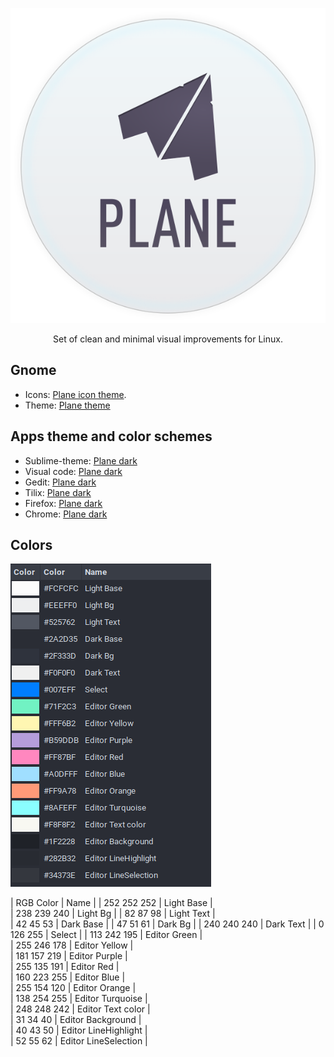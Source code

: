 
<p align="center"><img src="assets/logo.svg"/></p>
<p align="center">Set of clean and minimal visual improvements for Linux.</p>



## Gnome

- Icons: [Plane icon theme](https://github.com/wfpaisa/plane-icon-theme).
- Theme: [Plane theme](https://github.com/wfpaisa/plane-theme)


## Apps theme and color schemes
- Sublime-theme: [Plane dark](https://github.com/wfpaisa/plane-sublime)
- Visual code: [Plane dark](https://github.com/wfpaisa/plane-vscode)
- Gedit: [Plane dark](https://github.com/wfpaisa/plane-gedit)
- Tilix: [Plane dark](https://github.com/wfpaisa/plane-terminal)
- Firefox: [Plane dark](https://addons.mozilla.org/en-US/firefox/addon/plane-dark/)
- Chrome: [Plane dark](https://github.com/wfpaisa/plane/tree/master/assets/chrome/)

## Colors
<p align="left"><img src="assets/colors.png"/></p>

| RGB Color		| Name					|
| 252	252	252	| Light Base			|	
| 238	239	240	| Light Bg				|
| 82	87	98	| Light Text			|	
| 42	45	53	| Dark Base				|
| 47	51	61	| Dark Bg				|
| 240	240	240	| Dark Text				|
| 0	126	255	| Select					|
| 113	242	195	| Editor Green			|	
| 255	246	178	| Editor Yellow			|	
| 181	157	219	| Editor Purple			|	
| 255	135	191	| Editor Red			|	
| 160	223	255	| Editor Blue			|	
| 255	154	120	| Editor Orange			|	
| 138	254	255	| Editor Turquoise		|		
| 248	248	242	| Editor Text color		|		
| 31	34	40	| Editor Background		| 			
| 40	43	50	| Editor LineHighlight 	|				
| 52	55	62	| Editor LineSelection 	|				
